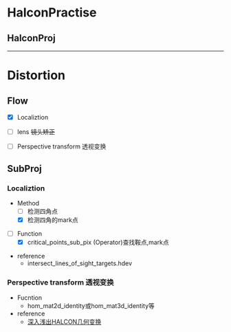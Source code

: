 # HalconPractise

## HalconProj
----
# Distortion

## Flow
- [x] Localiztion
- [ ] lens ~~镜头矫正~~
- [ ] Perspective transform 透视变换


## SubProj
### Localiztion
- Method
  - [ ] 检测四角点
  - [x] 检测四角的mark点
- [ ] Function
  - [x] critical_points_sub_pix (Operator)查找鞍点,mark点
- reference
  - intersect_lines_of_sight_targets.hdev
### Perspective transform 透视变换
- Fucntion
  - hom_mat2d_identity或hom_mat3d_identity等
- reference
  - [深入浅出HALCON几何变换](https://www.51halcon.com/thread-1466-1-1.html)

